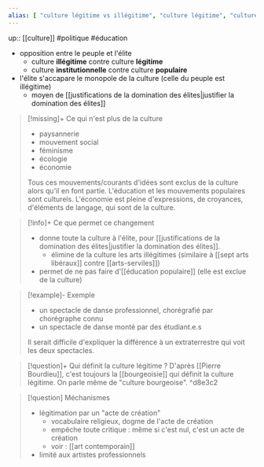 ```yaml
---
alias: [ "culture légitime vs illégitime", "culture légitime", "culture illégitime" ]
---
```

up:: [[culture]]
#politique #éducation 

 - opposition entre le peuple et l'élite
     - culture **illégitime** contre culture **légitime**
     - culture **institutionnelle** contre culture **populaire**
 - l'élite s'accapare le monopole de la culture (celle du peuple est illégitime)
     - moyen de [[justifications de la domination des élites|justifier la domination des élites]]


> [!missing]+ Ce qui n'est plus de la culture
>  - paysannerie
>  - mouvement social
>  - féminisme
>  - écologie
>  - économie
> 
> Tous ces mouvements/courants d'idées sont exclus de la culture alors qu'il en font partie. L'éducation et les mouvements populaires sont culturels. L'économie est pleine d'expressions, de croyances, d'éléments de langage, qui sont de la culture.

> [!info]+ Ce que permet ce changement
>  - donne toute la culture à l'élite, pour [[justifications de la domination des élites|justifier la domination des élites]].
>      - élimine de la culture les arts illégitimes (similaire à [[sept arts libéraux]] contre [[arts-serviles]])
>  - permet de ne pas faire d'[[éducation populaire]] (elle est exclue de la culture)

> [!example]- Exemple 
>  - un spectacle de danse professionnel, chorégrafié par chorégraphe connu
>  - un spectacle de danse monté par des étudiant.e.s 
> 
> Il serait difficile d'expliquer la différence à un extraterrestre qui voit les deux spectacles.

> [!question]+ Qui définit la culture légitime ?
> D'après [[Pierre Bourdieu]], c'est toujours la [[bourgeoisie]] qui définit la culture légitime.
> On parle même de "culture bourgeoise".
^d8e3c2

> [!question] Méchanismes
> - légitimation par un "acte de création"
>     - vocabulaire religieux, dogme de l'acte de création
>     - empêche toute critique : même si c'est nul, c'est un acte de création
>     - voir : [[art contemporain]]
> - limité aux artistes professionnels
